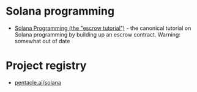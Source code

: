 # Solana programming
* [Solana Programming (the "escrow tutorial")](https://paulx.dev/blog/2021/01/14/programming-on-solana-an-introduction/) -
  the canonical tutorial on Solana programming by building up an escrow contract.  Warning: somewhat out of date
  
# Project registry
* [pentacle.ai/solana](https://pentacle.ai/solana)
